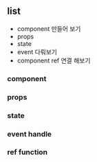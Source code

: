 ## list
 - component 만들어 보기
 - props
 - state
 - event 다뤄보기
 - component ref 연결 해보기

### component

### props

### state

### event handle

### ref function
